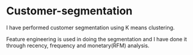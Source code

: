 # Customer-segmentation

I have performed customer segmentation using K means clustering.

Feature engineering is used in doing the segmentation and I have done it through recency, frequency and monetary(RFM) analysis.
